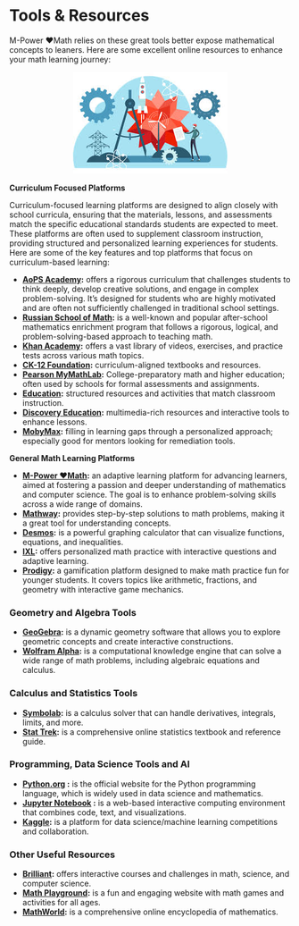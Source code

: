# Tools & Resources

M-Power ❤️Math relies on these great tools better expose mathematical concepts to leaners. Here are some excellent online resources to enhance your math learning journey:

<div style="text-align: center;">
  <img src="../assets/images/tools-resources/image.001.png" alt="res">
</div>

**Curriculum Focused Platforms**

Curriculum-focused learning platforms are designed to align closely with school curricula, ensuring that the materials, lessons, and assessments match the specific educational standards students are expected to meet. These platforms are often used to supplement classroom instruction, providing structured and personalized learning experiences for students. Here are some of the key features and top platforms that focus on curriculum-based learning:

* **[AoPS Academy](https://aopsacademy.org/):** offers a rigorous curriculum that challenges students to think deeply, develop creative solutions, and engage in complex problem-solving. It’s designed for students who are highly motivated and are often not sufficiently challenged in traditional school settings.
* **[Russian School of Math](https://www.mathschool.com/):** is a well-known  and popular after-school mathematics enrichment program that follows a rigorous, logical, and problem-solving-based approach to teaching math.
* **[Khan Academy](https://www.khanacademy.org/):** offers a vast library of videos, exercises, and practice tests across various math topics.
* **[CK-12 Foundation](https://www.ck12.org/student/):** curriculum-aligned textbooks and resources.
* **[Pearson MyMathLab](https://www.pearson.com/en-us/higher-education/products-services/mylab-and-mastering-login.html):** College-preparatory math and higher education; often used by schools for formal assessments and assignments.
* **[Education](https://www.education.com/):** structured resources and activities that match classroom instruction.
* **[Discovery Education](https://www.discoveryeducation.com/):** multimedia-rich resources and interactive tools to enhance lessons.
* **[MobyMax](https://www.mobymax.com/):** filling in learning gaps through a personalized approach; especially good for mentors looking for remediation tools.

**General Math Learning Platforms**

* **[M-Power ❤️Math]():** an adaptive learning platform for advancing learners, aimed at fostering a passion and deeper understanding of mathematics and computer science. The goal is to enhance problem-solving skills across a wide range of domains.
* **[Mathway](https://www.mathway.com/):** provides step-by-step solutions to math problems, making it a great tool for understanding concepts.
* **[Desmos](https://www.desmos.com/):** is a powerful graphing calculator that can visualize functions, equations, and inequalities.
* **[IXL](https://www.ixl.com/):** offers personalized math practice with interactive questions and adaptive learning.
* **[Prodigy](https://www.prodigygame.com/main-en/):** a gamification platform designed to make math practice fun for younger students. It covers topics like arithmetic, fractions, and geometry with interactive game mechanics.

### Geometry and Algebra Tools

* **[GeoGebra](https://www.geogebra.org/):** is a dynamic geometry software that allows you to explore geometric concepts and create interactive constructions.
* **[Wolfram Alpha](https://www.wolframalpha.com/):** is a computational knowledge engine that can solve a wide range of math problems, including algebraic equations and calculus.

### Calculus and Statistics Tools

* **[Symbolab](https://www.symbolab.com/):** is a calculus solver that can handle derivatives, integrals, limits, and more.
* **[Stat Trek](https://stattrek.com/):** is a comprehensive online statistics textbook and reference guide.

### Programming, Data Science Tools and AI

* **[Python.org](https://www.python.org/) :** is the official website for the Python programming language, which is widely used in data science and mathematics.
* **[Jupyter Notebook](https://jupyter.org/) :** is a web-based interactive computing environment that combines code, text, and visualizations.
* **[Kaggle](https://www.kaggle.com/):** is a platform for data science/machine learning competitions and collaboration.

### Other Useful Resources

* **[Brilliant](https://brilliant.org/):** offers interactive courses and challenges in math, science, and computer science.
* **[Math Playground](https://www.mathplayground.com/):** is a fun and engaging website with math games and activities for all ages.
* **[MathWorld](https://mathworld.wolfram.com/):** is a comprehensive online encyclopedia of mathematics.
